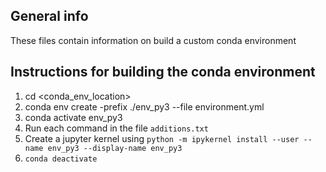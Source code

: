 ## General info
These files contain information on build a custom conda environment


## Instructions for building the conda environment

1. cd <conda_env_location>
2. conda env create -prefix ./env_py3 --file environment.yml
3. conda activate env_py3
4. Run each command in the file `additions.txt`
5. Create a jupyter kernel using `python -m ipykernel install --user --name env_py3 --display-name env_py3`
6. `conda deactivate`




